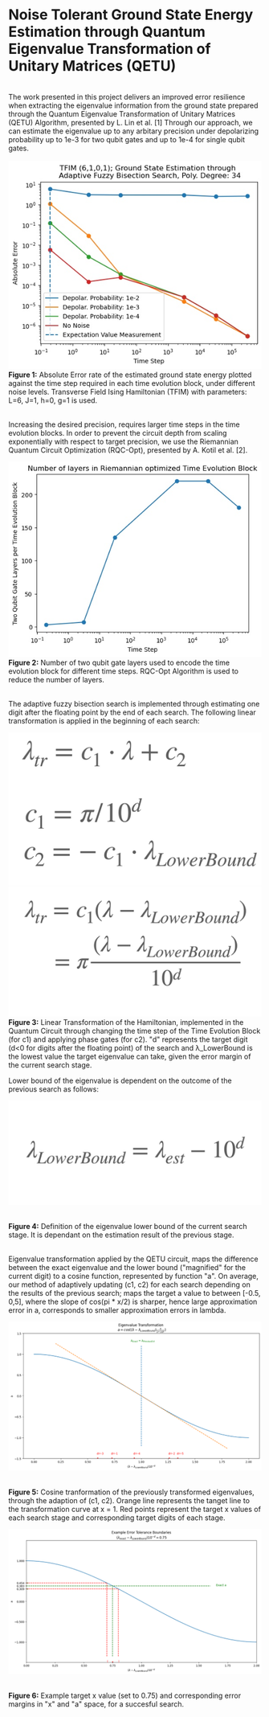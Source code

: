 ﻿<h1>Noise Tolerant Ground State Energy Estimation through Quantum Eigenvalue Transformation of Unitary Matrices (QETU)</h1> 

<br>
The work presented in this project delivers an improved error resilience when extracting the eigenvalue information from the ground state prepared through the Quantum Eigenvalue Transformation of Unitary Matrices (QETU) Algorithm, presented by L. Lin et al. [1] Through our approach, we can estimate the eigenvalue up to any arbitary precision under depolarizing probability up to 1e-3 for two qubit gates and up to 1e-4 for single qubit gates. <br>
<br>
<div style="text-align:center">
<img src="https://github.com/erenaykrcn/qetu/blob/main/theory/figures/adaptive_fuzzy_noise.jpg">
</div>
<b>Figure 1:</b> Absolute Error rate of the estimated ground state energy plotted against the time step required in each time evolution block, under different noise levels. Transverse Field Ising Hamiltonian (TFIM) with parameters: L=6, J=1, h=0, g=1 is used.



<br>Increasing the desired precision, requires larger time steps in the time evolution blocks. In order to prevent the circuit depth from scaling exponentially with respect to target precision, we use the Riemannian Quantum Circuit Optimization (RQC-Opt), presented by A. Kotil et al. [2].


<img src="https://github.com/erenaykrcn/qetu/blob/main/theory/figures/layers_vs_timestep.jpg">
<br><b>Figure 2:</b> Number of two qubit gate layers used to encode the time evolution block for different time steps. RQC-Opt Algorithm is used to reduce the number of layers.

<br>The adaptive fuzzy bisection search is implemented through estimating one digit after the floating point by the end of each search. The following linear transformation is applied in the beginning of each search:

<img src="https://github.com/erenaykrcn/qetu/blob/main/theory/figures/eig_trafo0.jpg">
<img src="https://github.com/erenaykrcn/qetu/blob/main/theory/figures/eig_trafo1.jpg">
<br><b>Figure 3:</b> Linear Transformation of the Hamiltonian, implemented in the Quantum Circuit through changing the time step of the Time Evolution Block (for c1) and applying phase gates (for c2).
"d" represents the target digit (d<0 for digits after the floating point) of the search and λ_LowerBound is the lowest value the target eigenvalue can take, given the error margin of the current search stage.

Lower bound of the eigenvalue is dependent on the outcome of the previous search as follows:

<img src="https://github.com/erenaykrcn/qetu/blob/main/theory/figures/lower_bound_def.jpg">

<br><b>Figure 4:</b> Definition of the eigenvalue lower bound of the current search stage. It is dependant on the estimation result of the previous stage.

<br>Eigenvalue transformation applied by the QETU circuit, maps the difference between the exact eigenvalue and the lower bound ("magnified" for the current digit) to a cosine function, represented by function "a". On average, our method of adaptively updating (c1, c2) for each search depending on the results of the previous search; maps the target a value to between [-0.5, 0,5], where the slope of cos(pi * x/2) is sharper, hence large approximation error in a, corresponds to smaller approximation errors in lambda.

![](https://github.com/erenaykrcn/qetu/blob/main/theory/figures/cos1.png)

<br><b>Figure 5:</b> Cosine tranformation of the previously transformed eigenvalues, through the adaption of (c1, c2). Orange line represents the tanget line to the transformation curve at x = 1. Red points represent the target x values of each search stage and corresponding target digits of each stage. 

![](https://github.com/erenaykrcn/qetu/blob/main/theory/figures/cos2.png)

<br><b>Figure 6:</b> Example target x value (set to 0.75) and corresponding error margins in "x" and "a" space, for a succesful search. 
